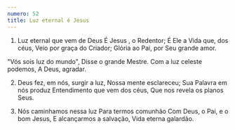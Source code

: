 ```yaml
---
numero: 52
title: Luz eternal é Jesus
---
```

1. Luz eternal que vem de Deus
É Jesus , o Redentor;
É Ele a Vida que, dos céus,
Veio por graça do Criador;
Glória ao Pai, por Seu grande amor.

"Vós sois luz do mundo",
Disse o grande Mestre.
Com a luz celeste podemos,
A Deus, agradar.

2. Deus fez, em nós, surgir a luz,
Nossa mente esclareceu;
Sua Palavra em nós produz
Entendimento que vem dos céus,
Que nos revela os planos Seus.

3. Nós caminhamos nessa luz
Para termos comunhão
Com Deus, o Pai, e o bom Jesus,
E alcançarmos a salvação,
Vida eterna galardão.
